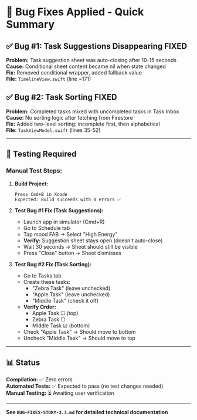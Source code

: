 # 🐛 Bug Fixes Applied - Quick Summary

## ✅ Bug #1: Task Suggestions Disappearing FIXED

**Problem:** Task suggestion sheet was auto-closing after 10-15 seconds  
**Cause:** Conditional sheet content became nil when state changed  
**Fix:** Removed conditional wrapper, added fallback value  
**File:** `TimelineView.swift` (line ~171)

## ✅ Bug #2: Task Sorting FIXED

**Problem:** Completed tasks mixed with uncompleted tasks in Task Inbox  
**Cause:** No sorting logic after fetching from Firestore  
**Fix:** Added two-level sorting: incomplete first, then alphabetical  
**File:** `TaskViewModel.swift` (lines 35-52)

---

## 🧪 Testing Required

### Manual Test Steps:

1. **Build Project:**
   ```
   Press Cmd+B in Xcode
   Expected: Build succeeds with 0 errors ✅
   ```

2. **Test Bug #1 Fix (Task Suggestions):**
   - Launch app in simulator (Cmd+R)
   - Go to Schedule tab
   - Tap mood FAB → Select "High Energy"
   - **Verify:** Suggestion sheet stays open (doesn't auto-close)
   - Wait 30 seconds → Sheet should still be visible
   - Press "Close" button → Sheet dismisses

3. **Test Bug #2 Fix (Task Sorting):**
   - Go to Tasks tab
   - Create these tasks:
     - "Zebra Task" (leave unchecked)
     - "Apple Task" (leave unchecked)
     - "Middle Task" (check it off)
   - **Verify Order:**
     - Apple Task ☐ (top)
     - Zebra Task ☐
     - Middle Task ☑ (bottom)
   - Check "Apple Task" → Should move to bottom
   - Uncheck "Middle Task" → Should move to top

---

## 📊 Status

**Compilation:** ✅ Zero errors  
**Automated Tests:** ✅ Expected to pass (no test changes needed)  
**Manual Testing:** ⏳ Awaiting user verification  

---

**See `BUG-FIXES-STORY-3.3.md` for detailed technical documentation**

